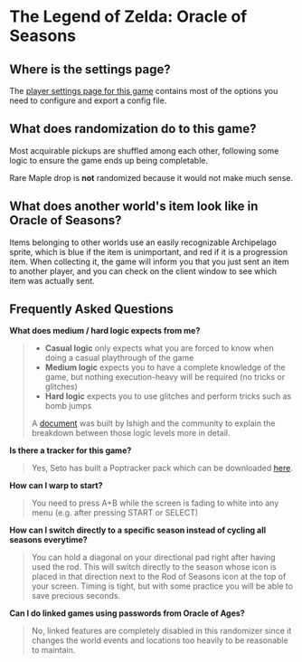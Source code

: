 # The Legend of Zelda: Oracle of Seasons

## Where is the settings page?

The [player settings page for this game](../player-settings) contains most of the options you need to 
configure and export a config file.

## What does randomization do to this game?

Most acquirable pickups are shuffled among each other, following some logic to ensure the game ends up being completable.

Rare Maple drop is **not** randomized because it would not make much sense.

## What does another world's item look like in Oracle of Seasons?

Items belonging to other worlds use an easily recognizable Archipelago sprite, which is blue if the item is unimportant, and red if it is a progression item.
When collecting it, the game will inform you that you just sent an item to another player, and you can check on the client window to see which item was actually sent.

## Frequently Asked Questions

**What does medium / hard logic expects from me?**

> - **Casual logic** only expects what you are forced to know when doing a casual playthrough of the game
> - **Medium logic** expects you to have a complete knowledge of the game, but nothing execution-heavy will be required (no tricks or glitches)
> - **Hard logic** expects you to use glitches and perform tricks such as bomb jumps
> 
> A [document](https://docs.google.com/document/d/1IVYvvZS6NuTDoeWJlbFA5AW2Lj-nIaweRJkKuq7ncqc/) was built by Ishigh and the community to explain the breakdown between those logic levels more in detail. 

**Is there a tracker for this game?**

> Yes, Seto has built a Poptracker pack which can be downloaded [here](https://github.com/seto10987/Oracle-of-Seasons-AP-Poptracker-Pack/releases).

**How can I warp to start?**

> You need to press A+B while the screen is fading to white into any menu (e.g. after pressing START or SELECT)

**How can I switch directly to a specific season instead of cycling all seasons everytime?**

> You can hold a diagonal on your directional pad right after having used the rod. This will switch directly to the season whose icon is placed in that direction next to the Rod of Seasons icon at the top of your screen. Timing is tight, but with some practice you will be able to save precious seconds.

**Can I do linked games using passwords from Oracle of Ages?**

> No, linked features are completely disabled in this randomizer since it changes the world events and locations too heavily to be reasonable to maintain.

